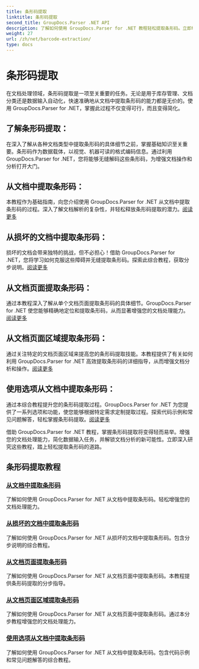```yaml
---
title: 条形码提取
linktitle: 条形码提取
second_title: GroupDocs.Parser .NET API
description: 了解如何使用 GroupDocs.Parser for .NET 教程轻松提取条形码。立即增强您的文档处理能力！
weight: 27
url: /zh/net/barcode-extraction/
type: docs
---
```

# 条形码提取


在文档处理领域，条形码提取是一项至关重要的任务。无论是用于库存管理、文档分类还是数据输入自动化，快速准确地从文档中提取条形码的能力都是无价的。使用 GroupDocs.Parser for .NET，掌握此过程不仅变得可行，而且变得简化。

## 了解条形码提取：

在深入了解从各种文档类型中提取条形码的具体细节之前，掌握基础知识至关重要。条形码作为数据载体，以视觉、机器可读的格式编码信息。通过利用 GroupDocs.Parser for .NET，您将能够无缝解码这些条形码，为增强文档操作和分析打开大门。

## 从文档中提取条形码：
本教程作为基础指南，向您介绍使用 GroupDocs.Parser for .NET 从文档中提取条形码的过程。深入了解文档解析的复杂性，并轻松释放条形码提取的潜力。[阅读更多](./extract-barcodes-from-document/)

## 从损坏的文档中提取条形码：
损坏的文档会带来独特的挑战，但不必担心！借助 GroupDocs.Parser for .NET，您将学习如何克服这些障碍并无缝提取条形码。探索此综合教程，获取分步说明。[阅读更多](./extract-barcodes-from-corrupted-document/)

## 从文档页面提取条形码：
通过本教程深入了解从单个文档页面提取条形码的具体细节。GroupDocs.Parser for .NET 使您能够精确地定位和提取条形码，从而显著增强您的文档处理能力。[阅读更多](./extract-barcodes-from-document-page/)

## 从文档页面区域提取条形码：
通过关注特定的文档页面区域来提高您的条形码提取技能。本教程提供了有关如何利用 GroupDocs.Parser for .NET 高效提取条形码的详细指导，从而增强文档分析和操作。[阅读更多](./extract-barcodes-from-document-page-area/)

## 使用选项从文档中提取条形码：
通过本综合教程提升您的条形码提取过程。GroupDocs.Parser for .NET 为您提供了一系列选项和功能，使您能够根据特定需求定制提取过程。探索代码示例和常见问题解答，轻松掌握条形码提取。[阅读更多](./extract-barcodes-from-document-with-options/)

借助 GroupDocs.Parser for .NET 教程，掌握条形码提取将变得轻而易举。增强您的文档处理能力，简化数据输入任务，并解锁文档分析的新可能性。立即深入研究这些教程，踏上轻松提取条形码的道路。
## 条形码提取教程
### [从文档中提取条形码](./extract-barcodes-from-document/)
了解如何使用 GroupDocs.Parser for .NET 从文档中提取条形码。轻松增强您的文档处理能力。
### [从损坏的文档中提取条形码](./extract-barcodes-from-corrupted-document/)
了解如何使用 GroupDocs.Parser for .NET 从损坏的文档中提取条形码。包含分步说明的综合教程。
### [从文档页面提取条形码](./extract-barcodes-from-document-page/)
了解如何使用 GroupDocs.Parser for .NET 从文档页面中提取条形码。本教程提供条形码提取的分步指导。
### [从文档页面区域提取条形码](./extract-barcodes-from-document-page-area/)
了解如何使用 GroupDocs.Parser for .NET 从文档页面中提取条形码。通过本分步教程增强您的文档处理能力。
### [使用选项从文档中提取条形码](./extract-barcodes-from-document-with-options/)
了解如何使用 GroupDocs.Parser for .NET 从文档中提取条形码。包含代码示例和常见问题解答的综合教程。